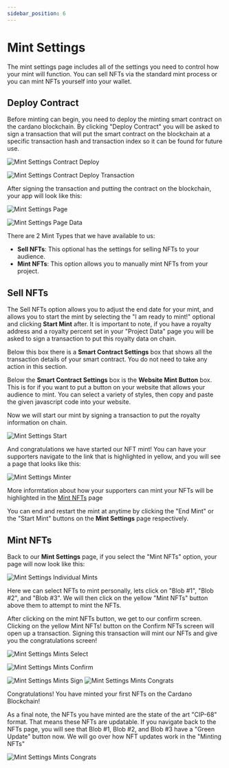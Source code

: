 ```yaml
---
sidebar_position: 6
---
```


# Mint Settings

The mint settings page includes all of the settings you need to control how your mint will function. You can sell NFTs via the standard mint process or you can mint NFTs yourself into your wallet.

## Deploy Contract

Before minting can begin, you need to deploy the minting smart contract on the cardano blockchain. By clicking "Deploy Contract" you will be asked to sign a transaction that will put the smart contract on the blockchain at a specific transaction hash and transaction index so it can be found for future use.

![Mint Settings Contract Deploy](/img/nft-projects/create-nft-project/mint-settings/mint-settings-contract.png)

![Mint Settings Contract Deploy Transaction](/img/nft-projects/create-nft-project/mint-settings/mint-settings-contract-transaction.png)

After signing the transaction and putting the contract on the blockchain, your app will look like this:

![Mint Settings Page](/img/nft-projects/create-nft-project/mint-settings/mint-settings-page.png)

![Mint Settings Page Data](/img/nft-projects/create-nft-project/mint-settings/mint-settings-page-contract-data.png)

There are 2 Mint Types that we have available to us:

-   **Sell NFTs**: This optional has the settings for selling NFTs to your audience.
-   **Mint NFTs**: This option allows you to manually mint NFTs from your project.

## Sell NFTs

The Sell NFTs option allows you to adjust the end date for your mint, and allows you to start the mint by selecting the "I am ready to mint!" optional and clicking **Start Mint** after. It is important to note, if you have a royalty address and a royalty percent set in your "Project Data" page you will be asked to sign a transaction to put this royalty data on chain.

Below this box there is a **Smart Contract Settings** box that shows all the transaction details of your smart contract. You do not need to take any action in this section.

Below the **Smart Contract Settings** box is the **Website Mint Button** box. This is for if you want to put a button on your website that allows your audience to mint. You can select a variety of styles, then copy and paste the given javascript code into your website.

Now we will start our mint by signing a transaction to put the royalty information on chain.

![Mint Settings Start](/img/nft-projects/create-nft-project/mint-settings/mint-settings-start.png)

And congratulations we have started our NFT mint! You can have your supporters navigate to the link that is highlighted in yellow, and you will see a page that looks like this:

![Mint Settings Minter](/img/nft-projects/create-nft-project/mint-settings/mint-settings-minter.png)

More informtation about how your supporters can mint your NFTs will be highlighted in the [Mint NFTs](/docs/nft-projects/minting-nfts/mint-nfts.md) page

You can end and restart the mint at anytime by clicking the "End Mint" or the "Start Mint" buttons on the **Mint Settings** page respectively.

## Mint NFTs

Back to our **Mint Settings** page, if you select the "Mint NFTs" option, your page will now look like this:

![Mint Settings Individual Mints](/img/nft-projects/create-nft-project/mint-settings/mint-settings-individual-mints.png)

Here we can select NFTs to mint personally, lets click on "Blob #1", "Blob #2", and "Blob #3". We will then click on the yellow "Mint NFTs" button above them to attempt to mint the NFTs.

After clicking on the mint NFTs button, we get to our confirm screen. Clicking on the yellow Mint NFTs! button on the Confirm NFTs screen will open up a transaction.
Signing this transaction will mint our NFTs and give you the congratulations screen!

![Mint Settings Mints Select](/img/nft-projects/create-nft-project/mint-settings/mint-settings-individual-mints-select.png)

![Mint Settings Mints Confirm](/img/nft-projects/create-nft-project/mint-settings/mint-settings-individual-confirm.png)

![Mint Settings Mints Sign](/img/nft-projects/create-nft-project/mint-settings/mint-settings-individual-mints-sign.png)
![Mint Settings Mints Congrats](/img/nft-projects/create-nft-project/mint-settings/mint-settings-individual-mints-congrats.png)

Congratulations! You have minted your first NFTs on the Cardano Blockchain!

As a final note, the NFTs you have minted are the state of the art "CIP-68" format. That means these NFTs are updatable. If you navigate back to the NFTs page, you will see that Blob #1, Blob #2, and Blob #3 have a "Green Update" button now. We will go over how NFT updates work in the "Minting NFTs"

![Mint Settings Mints Congrats](/img/nft-projects/create-nft-project/mint-settings/mint-settings-individual-mints-update.png)
